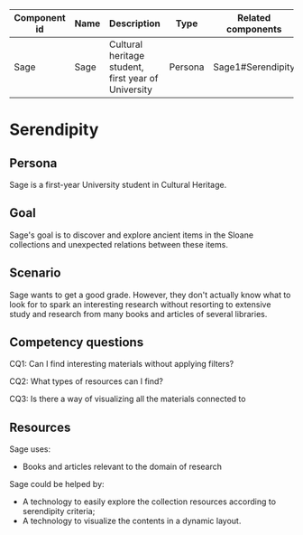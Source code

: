| Component id | Name | Description                                         | Type    | Related components |   |
|--------------|------|-----------------------------------------------------|---------|--------------------|---|
| Sage         | Sage | Cultural heritage student, first year of University | Persona | Sage1#Serendipity  |   |



# Serendipity

## Persona
Sage is a first-year University student in Cultural Heritage.

## Goal

Sage's goal is to discover and explore ancient items in the Sloane collections and unexpected relations between these items.

## Scenario

Sage wants to get a good grade. However, they don't actually know what to look for to spark an interesting research without resorting to extensive study and research from many books and articles of several libraries.

## Competency questions

CQ1: Can I find interesting materials without applying filters?

CQ2: What types of resources can I find?

CQ3: Is there a way of visualizing all the materials connected to

## Resources

Sage uses:

- Books and articles relevant to the domain of research

Sage could be helped by:
- A technology to easily explore the collection resources according to serendipity criteria;
- A technology to visualize the contents in a dynamic layout.


